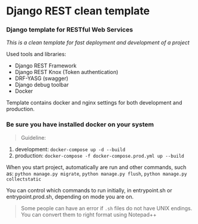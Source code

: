 # Django REST clean template
### Django template for RESTful Web Services

*This is a clean template for fast deployment and development of a project*

Used tools and libraries:
- Django REST Framework
- Django REST Knox (Token authentication)
- DRF-YASG (swagger)
- Django debug toolbar
- Docker

Template contains docker and nginx settings for both development and production.

### Be sure you have installed docker on your system

> Guideline:
1. development: `docker-compose up -d --build`
2. production:  `docker-compose -f docker-compose.prod.yml up --build`

When you start project, automatically are run and other commands, such as:
`python manage.py migrate`, `python manage.py flush`, `python manage.py collectstatic`

You can control which commands to run initially, in entrypoint.sh or entrypoint.prod.sh, depending on mode you are on.

> Some people can have an error if `.sh` files do not have UNIX endings. You can
>convert them to right format using Notepad++
